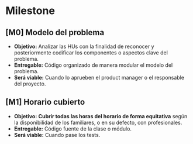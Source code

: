 # Milestone

## [M0] Modelo del problema

- **Objetivo:** Analizar las HUs con la finalidad de reconocer y posteriormente codificar los componentes o aspectos clave del problema.
- **Entregable:** Código organizado de manera modular el modelo del problema.
- **Será viable:** Cuando lo aprueben el product manager o el responsable del proyecto.

## [M1] Horario cubierto

- **Objetivo:** **Cubrir todas las horas del horario de forma equitativa** según la disponibilidad de los familiares, o en su defecto, con profesionales.
- **Entregable:** Código fuente de la clase o módulo.
- **Será viable:** Cuando pase los tests.
